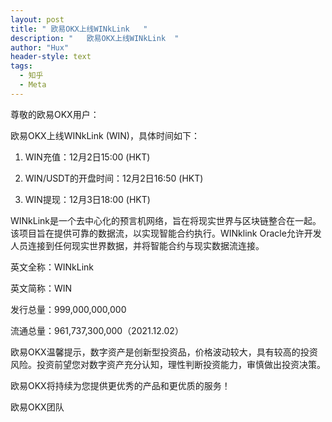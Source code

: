 ```yaml
---
layout: post
title: " 欧易OKX上线WINkLink   "
description: "   欧易OKX上线WINkLink  "
author: "Hux"
header-style: text
tags:
  - 知乎
  - Meta
---
```


尊敬的欧易OKX用户：

欧易OKX上线WINkLink (WIN)，具体时间如下：

1. WIN充值：12月2日15:00 (HKT)

2. WIN/USDT的开盘时间：12月2日16:50 (HKT)

3. WIN提现：12月3日18:00 (HKT)

WINkLink是一个去中心化的预言机网络，旨在将现实世界与区块链整合在一起。该项目旨在提供可靠的数据流，以实现智能合约执行。WINklink Oracle允许开发人员连接到任何现实世界数据，并将智能合约与现实数据流连接。

英文全称：WINkLink

英文简称：WIN

发行总量：999,000,000,000

流通总量：961,737,300,000（2021.12.02）

欧易OKX温馨提示，数字资产是创新型投资品，价格波动较大，具有较高的投资风险。投资前望您对数字资产充分认知，理性判断投资能力，审慎做出投资决策。

欧易OKX将持续为您提供更优秀的产品和更优质的服务！ 

欧易OKX团队
